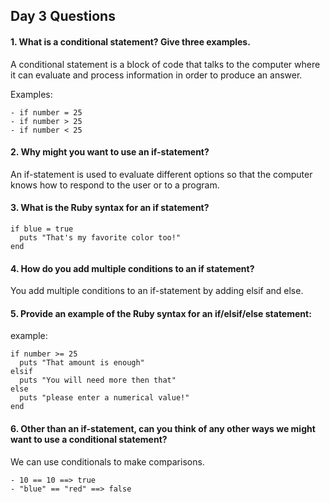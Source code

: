 ## Day 3 Questions

#### 1. What is a conditional statement? Give three examples.

A conditional statement is a block of code that talks to the computer where it can evaluate and process information in order to produce an answer.

  Examples:
  
    - if number = 25
    - if number > 25
    - if number < 25

#### 2. Why might you want to use an if-statement?

An if-statement is used to evaluate different options so that the computer knows how to respond to the user or to a program.

#### 3. What is the Ruby syntax for an if statement?

```
if blue = true
  puts "That's my favorite color too!"
end
```

#### 4. How do you add multiple conditions to an if statement?

You add multiple conditions to an if-statement by adding elsif and else.

#### 5. Provide an example of the Ruby syntax for an if/elsif/else statement:

  example:

```
if number >= 25
  puts "That amount is enough"
elsif
  puts "You will need more then that"
else
  puts "please enter a numerical value!"
end
```

#### 6. Other than an if-statement, can you think of any other ways we might want to use a conditional statement?

We can use conditionals to make comparisons.

    - 10 == 10 ==> true
    - "blue" == "red" ==> false 
